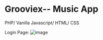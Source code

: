 # Grooviex-- Music App
PHP/ Vanilla Javascript/ HTML/ CSS

Login Page:
![image](https://github.com/NishatTaaha/Grooviex/assets/73392394/29639a08-c6d2-412c-945b-35dbf955749d)

